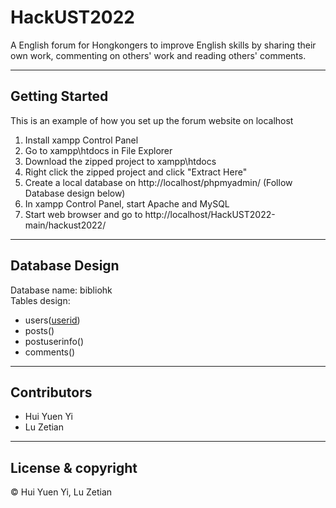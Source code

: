 # HackUST2022

A English forum for Hongkongers to improve English skills by sharing their own work, commenting on others' work and reading others' comments.

---

## Getting Started

This is an example of how you set up the forum website on localhost

1. Install xampp Control Panel
2. Go to xampp\htdocs in File Explorer
3. Download the zipped project to xampp\htdocs
4. Right click the zipped project and click "Extract Here"
5. Create a local database on http://localhost/phpmyadmin/ (Follow Database design below)
6. In xampp Control Panel, start Apache and MySQL
7. Start web browser and go to http://localhost/HackUST2022-main/hackust2022/

---

## Database Design
Database name: bibliohk  
Tables design:  
- users(<ins>userid</ins>)
- posts()
- postuserinfo()
- comments()

---

## Contributors

- Hui Yuen Yi
- Lu Zetian

---

## License & copyright

© Hui Yuen Yi, Lu Zetian